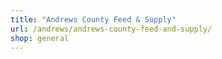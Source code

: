 ```yaml
---
title: "Andrews County Feed & Supply"
url: /andrews/andrews-county-feed-and-supply/
shop: general
---
```

